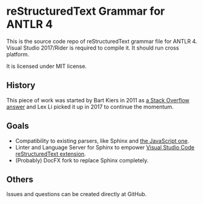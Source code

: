 reStructuredText Grammar for ANTLR 4
====================================

This is the source code repo of reStructuredText grammar file for ANTLR 4. Visual Studio 2017/Rider is required to compile it. It should run cross platform.

It is licensed under MIT license.

History
-------
This piece of work was started by Bart Kiers in 2011 as [a Stack Overflow answer](https://stackoverflow.com/questions/6178546/antlr-grammar-for-restructuredtext-rule-priorities) 
and Lex Li picked it up in 2017 to continue the momentum.

Goals
-----
* Compatibility to existing parsers, like Sphinx and [the JavaScript one](https://github.com/seikichi/restructured).
* Linter and Language Server for Sphinx to empower [Visual Studio Code reStructuredText extension](https://github.com/vscode-restructuredtext/vscode-restructuredtext).
* (Probably) DocFX fork to replace Sphinx completely.

Others
------
Issues and questions can be created directly at GitHub.
